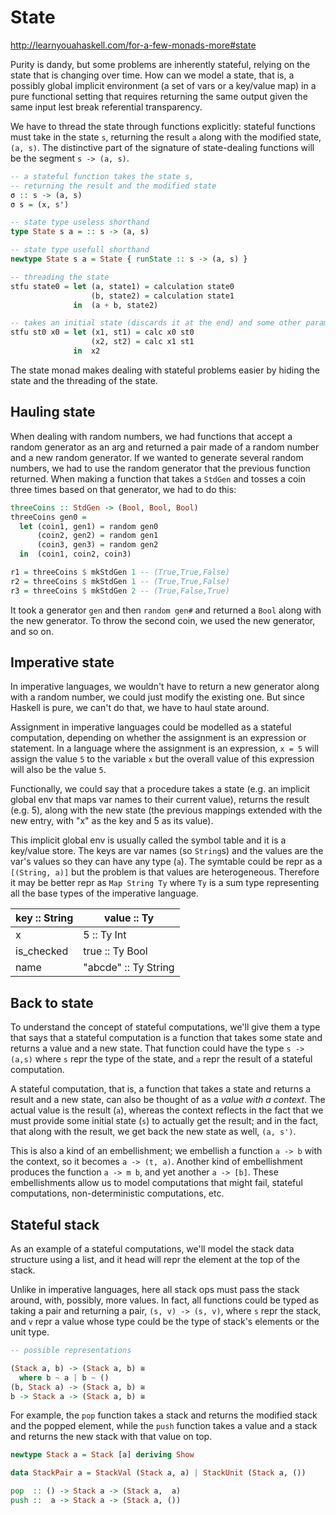 # State

http://learnyouahaskell.com/for-a-few-monads-more#state

Purity is dandy, but some problems are inherently stateful, relying on the state that is changing over time. How can we model a state, that is, a possibly global implicit environment (a set of vars or a key/value map) in a pure functional setting that requires returning the same output given the same input lest break referential transparency.

We have to thread the state through functions explicitly: stateful functions must take in the state `s`, returning the result `a` along with the modified state, `(a, s)`. The distinctive part of the signature of state-dealing functions will be the segment `s -> (a, s)`.



```hs
-- a stateful function takes the state s,
-- returning the result and the modified state
σ :: s -> (a, s)
σ s = (x, s')

-- state type useless shorthand
type State s a = :: s -> (a, s)

-- state type usefull shorthand
newtype State s a = State { runState :: s -> (a, s) }

-- threading the state
stfu state0 = let (a, state1) = calculation state0
                  (b, state2) = calculation state1
              in  (a + b, state2)

-- takes an initial state (discards it at the end) and some other param
stfu st0 x0 = let (x1, st1) = calc x0 st0
                  (x2, st2) = calc x1 st1
              in  x2
```

The state monad makes dealing with stateful problems easier by hiding the state and the threading of the state.



## Hauling state

When dealing with random numbers, we had functions that accept a random generator as an arg and returned a pair made of a random number and a new random generator. If we wanted to generate several random numbers, we had to use the random generator that the previous function returned. When making a function that takes a `StdGen` and tosses a coin three times based on that generator, we had to do this:

```hs
threeCoins :: StdGen -> (Bool, Bool, Bool)
threeCoins gen0 =
  let (coin1, gen1) = random gen0
      (coin2, gen2) = random gen1
      (coin3, gen3) = random gen2
  in  (coin1, coin2, coin3)

r1 = threeCoins $ mkStdGen 1 -- (True,True,False)
r2 = threeCoins $ mkStdGen 1 -- (True,True,False)
r3 = threeCoins $ mkStdGen 2 -- (True,False,True)
```

It took a generator `gen` and then `random gen#` and returned a `Bool` along with the new generator. To throw the second coin, we used the new generator, and so on.


## Imperative state

In imperative languages, we wouldn't have to return a new generator along with a random number, we could just modify the existing one. But since Haskell is pure, we can't do that, we have to haul state around.

Assignment in imperative languages could be modelled as a stateful computation, depending on whether the assignment is an expression or statement. In a language where the assignment is an expression, `x = 5` will assign the value `5` to the variable `x` but the overall value of this expression will also be the value `5`.

Functionally, we could say that a procedure takes a state (e.g. an implicit global env that maps var names to their current value), returns the result (e.g. 5), along with the new state (the previous mappings extended with the new entry, with "x" as the key and 5 as its value).



This implicit global env is usually called the symbol table and it is a key/value store. The keys are var names (so `String`s) and the values are the var's values so they can have any type (`a`). The symtable could be repr as a `[(String, a)]` but the problem is that values are heterogeneous. Therefore it may be better repr as `Map String Ty` where `Ty` is a sum type representing all the base types of the imperative language.

key :: String | value :: Ty
--------------|----------------------
x             | 5       :: Ty Int
is_checked    | true    :: Ty Bool
name          | "abcde" :: Ty String


## Back to state

To understand the concept of stateful computations, we'll give them a type that says that a stateful computation is a function that takes some state and returns a value and a new state. That function could have the type `s -> (a,s)` where `s` repr the type of the state, and `a` repr the result of a stateful computation.

A stateful computation, that is, a function that takes a state and returns a result and a new state, can also be thought of as a *value with a context*. The actual value is the result (`a`), whereas the context reflects in the fact that we must provide some initial state (`s`) to actually get the result; and in the fact, that along with the result, we get back the new state as well, `(a, s')`.

This is also a kind of an embellishment; we embellish a function `a -> b` with the context, so it becomes `a -> (t, a)`. Another kind of embellishment produces the function `a -> m b`, and yet another `a -> [b]`. These embellishments allow us to model computations that might fail, stateful computations, non-deterministic computations, etc.

## Stateful stack

As an example of a stateful computations, we'll model the stack data structure using a list, and it head will repr the element at the top of the stack.

Unlike in imperative languages, here all stack ops must pass the stack around, with, possibly, more values. In fact, all functions could be typed as taking a pair and returning a pair, `(s, v) -> (s, v)`, where `s` repr the stack, and `v` repr a value whose type could be the type of stack's elements or the unit type.

```hs
-- possible representations

(Stack a, b) -> (Stack a, b) ≅
  where b ~ a | b ~ ()
(b, Stack a) -> (Stack a, b) ≅
b -> Stack a -> (Stack a, b) ≅
```

For example, the `pop` function takes a stack and returns the modified stack and the popped element, while the `push` function takes a value and a stack and returns the new stack with that value on top.

```hs
newtype Stack a = Stack [a] deriving Show

data StackPair a = StackVal (Stack a, a) | StackUnit (Stack a, ())

pop  :: () -> Stack a -> (Stack a,  a)
push ::  a -> Stack a -> (Stack a, ())
```
